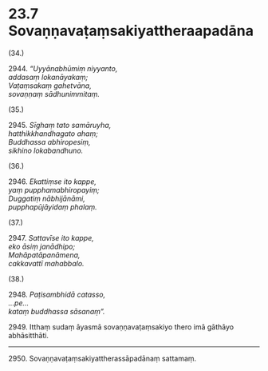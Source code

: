 

# 23.7 Sovaṇṇavaṭaṃsakiyattheraapadāna



(34.)

2944\. _“Uyyānabhūmiṃ niyyanto,_  
_addasaṃ lokanāyakaṃ;_  
_Vaṭaṃsakaṃ gahetvāna,_  
_sovaṇṇaṃ sādhunimmitaṃ._  


(35.)

2945\. _Sīghaṃ tato samāruyha,_  
_hatthikkhandhagato ahaṃ;_  
_Buddhassa abhiropesiṃ,_  
_sikhino lokabandhuno._  


(36.)

2946\. _Ekattiṃse ito kappe,_  
_yaṃ pupphamabhiropayiṃ;_  
_Duggatiṃ nābhijānāmi,_  
_pupphapūjāyidaṃ phalaṃ._  


(37.)

2947\. _Sattavīse ito kappe,_  
_eko āsiṃ janādhipo;_  
_Mahāpatāpanāmena,_  
_cakkavattī mahabbalo._  


(38.)

2948\. _Paṭisambhidā catasso,_  
_…pe…_  
_kataṃ buddhassa sāsanaṃ”._  


2949\. Itthaṃ sudaṃ āyasmā sovaṇṇavaṭaṃsakiyo thero imā gāthāyo abhāsitthāti.

---

2950\. Sovaṇṇavaṭaṃsakiyattherassāpadānaṃ sattamaṃ.





